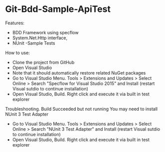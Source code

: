 # Git-Bdd-Sample-ApiTest


Features:

- BDD Framework using specflow
- System.Net.Http interface, 
- NUnit
-Sample Tests


How to use:

- Clone the project from GitHub
- Open Visual Studio
- Note that it should automatically restore related NuGet packages
- Go to Visual Studio Menu. Tools > Extensions and Updates > Select Online > Search "Specflow for Visual Studio 2015" and Install (restart Visual sutdio to continue installation)
- Open Visual Studio, Build. Right click and execute it via built in test explorer

Troubleshooting. Build Succeeded but not running
You may need to install NUnit 3 Test Adapter 
- Go to Visual Studio Menu. Tools > Extensions and Updates > Select Online > Search "NUnit 3 Test Adapter"  and Install (restart Visual sutdio to continue installation)
- Open Visual Studio, Build. Right click and execute it via built in test explorer

